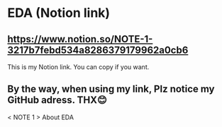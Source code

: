 # EDA (Notion link)
https://www.notion.so/NOTE-1-3217b7febd534a8286379179962a0cb6
------------------------------------------------------------------------
This is my Notion link. You can copy if you want.

By the way, when using my link, Plz notice my GitHub adress. THX😊
------------------------------------------------------------------------

< NOTE 1 >
About EDA  
